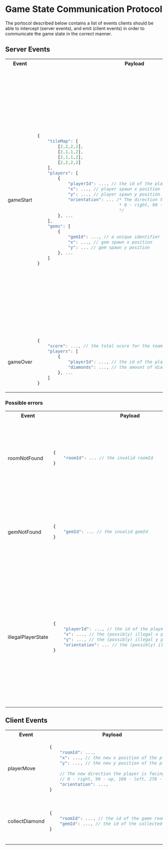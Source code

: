# Game State Communication Protocol

The portocol described below contains a list of events clients should be able
to intercept (server events), and emit (client events) in order to communicate
the game state in the correct manner.

## Server Events
<table>
    <tr>
        <th>Event</th>
        <th>Payload</th>
        <th>Descriotion</th>
    </tr>
    <tr>
        <td>gameStart</td>
<td>
<p>

```javascript
{
    "tileMap": [
        [2,2,2,2],
        [2,1,1,2],
        [2,1,1,2],
        [2,2,2,2]
    ],
    "players": [
        {
            "playerId": ..., // the id of the player (sockedid, perhaps)
            "x": ..., // player spawn x position
            "y": ..., // player spawn y position
            "orientation": ... /* The direction the player is facing
                                * 0 - right, 90 - up, 180 - left, 270 - down
                                */
        }, ...
    ],
    "gems": [
        {
            "gemId": ..., // a unique identifier for a gem
            "x": ..., // gem spawn x position
            "y": ... // gem spawn y position
        }, ...
    ]
}
```
</p>
</td>
        <td>
            With this event the server indicates the beginning of a new game.
            <br>The <i>map</i> is represented by a matrix of integers, where
            '1' represents an empty spot, and '2' represents a wall.<br>
            <i>Players</i> are sent as an array of player objects, containing
            the spawn coordinates and facing directions of each player.<br>
            Lastly, <i>gems</i> are in the format of an array of gem objects,
            containing the spawn coordinates of each gem.
        </td>
    </tr>
    <tr>
        <td>gameOver</td>
<td>
<p>

```javascript
{
    "score": ..., // the total score for the team
    "players": [
        {   
            "playerId": ..., // the id of the player (sockedid, perhaps)
            "diamonds": ..., // the amount of diamonds collected by a player
        }, ...
    ]
}
```
</p>
</td>
        <td>
            With this event the server indicates the  end of a new game.
        </td>
    </tr>
</table>

### Possible errors
<table>
    <tr>
        <th>Event</th>
        <th>Payload</th>
        <th>Description</th>
    </tr>
    <tr>
        <td>roomNotFound</td>
<td>
<p>

```javascript
{
    "roomId": ... // the invalid roomId
}
```
</p>
</td>
        <td>
            With this response the server indicates that there is no room with the
            specified roomId of a previous client message.
        </td>
    </tr>
    <tr>
        <td>gemNotFound</td>
<td>
<p>

```javascript
{
    "gemId": ... // the invalid gemId
}
```
</p>
</td>
        <td>
            This response indicates that there is no gem with the specified gemId
            of a previous client message.
        </td>
    </tr>
    <tr>
        <td>illegalPlayerState</td>
<td>
<p>

```javascript
{
    "playerId": ..., // the id of the player
    "x": ..., // the (possibly) illegal x position
    "y": ..., // the (possibly) illegal y position
    "orientation": ... // the (possibly) illegal orientation
}
```
</p>
</td>
        <td>
            This response indicates that a previous message tried to modify the
            state of the player (position, orientation) in an illegal state,
            e.g. outside of the map boundires, and/or orientation facing 
            south-west.
        </td>
    </tr>
</table>

## Client Events
<table>
    <tr>
        <th>Event</th>
        <th>Payload</th>
        <th>Description</th>
    </tr>
    <tr>
        <td>playerMove</td>
<td>
<p>

```javascript
{
    "roomId": ...,
    "x": ..., // the new x position of the player
    "y": ..., // the new y position of the player
    
    // The new direction the player is facing
    // 0 - right, 90 - up, 180 - left, 270 - down
    "orientation": ..., 
}
```
</p>
</td>
        <td>
            With this event the client indicates that a player has moved to a
            different tile.
        </td>
    </tr>
    <tr>
        <td>collectDiamond</td>
<td>
<p>

```javascript
{
    "roomId": ..., // the id of the game room
    "gemId": ..., // the id of the collected gem
}
```
</p>
</td>
        <td>
            With this event the client indicates that a gem has been collected.
        </td>
    </tr>
</table>
